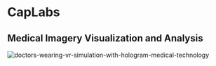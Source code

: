 # CapLabs
## Medical Imagery Visualization and Analysis ##
![doctors-wearing-vr-simulation-with-hologram-medical-technology](https://user-images.githubusercontent.com/117946893/202865545-dd92d2ff-a620-4973-a581-2e6f0917534a.jpg)
